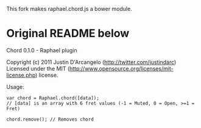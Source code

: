 This fork makes raphael.chord.js a bower module.

Original README below
==========================
Chord 0.1.0 - Raphael plugin

Copyright (c) 2011 Justin D'Arcangelo (http://twitter.com/justindarc)
Licensed under the MIT (http://www.opensource.org/licenses/mit-license.php) license.

Usage:

    var chord = Raphael.chord([data]);
    // [data] is an array with 6 fret values (-1 = Muted, 0 = Open, >=1 = Fret)

    chord.remove(); // Removes chord
